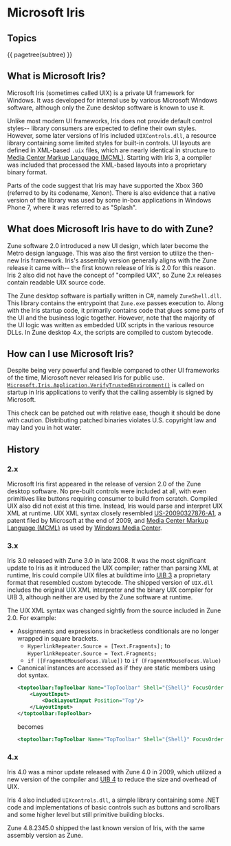 # Microsoft Iris

## Topics
{{ pagetree(subtree) }}

## What is Microsoft Iris?
Microsoft Iris (sometimes called UIX) is a private UI framework for Windows. It was developed for internal use by various Microsoft Windows software, although only the Zune desktop software is known to use it.

Unlike most modern UI frameworks, Iris does not provide default control styles-- library consumers are expected to define their own styles. However, some later versions of Iris included `UIXControls.dll`, a resource library containing some limited styles for built-in controls. UI layouts are defined in XML-based `.uix` files, which are nearly identical in structure to [Media Center Markup Language (MCML)](https://docs.microsoft.com/en-us/previous-versions/windows/desktop/windows-media-center-sdk/bb189388(v=msdn.10)). Starting with Iris 3, a compiler was included that processed the XML-based layouts into a proprietary binary format.

Parts of the code suggest that Iris may have supported the Xbox 360 (referred to by its codename, Xenon). There is also evidence that a native version of the library was used by some in-box applications in Windows Phone 7, where it was referred to as "Splash".

## What does Microsoft Iris have to do with Zune?
Zune software 2.0 introduced a new UI design, which later become the Metro design language. This was also the first version to utilize the then-new Iris framework. Iris's assembly version generally aligns with the Zune release it came with-- the first known release of Iris is 2.0 for this reason. Iris 2 also did not have the concept of "compiled UIX", so Zune 2.x releases contain readable UIX source code.

The Zune desktop software is partially written in C#, namely `ZuneShell.dll`. This library contains the entrypoint that `Zune.exe` passes execution to. Along with the Iris startup code, it primarily contains code that glues some parts of the UI and the business logic together. However, note that the majority of the UI logic was written as embedded UIX scripts in the various resource DLLs. In Zune desktop 4.x, the scripts are compiled to custom bytecode.

## How can I use Microsoft Iris?
Despite being very powerful and flexible compared to other UI frameworks of the time, Microsoft never released Iris for public use. [`Microsoft.Iris.Application.VerifyTrustedEnvironment()`](https://github.com/ZuneDev/MicrosoftIris/blob/ab33f58c69275df5cb31b557887b8853925371c9/UIX/Microsoft/Iris/Application.cs#L488-L510) is called on startup in Iris applications to verify that the calling assembly is signed by Microsoft.

This check can be patched out with relative ease, though it should be done with caution. Distributing patched binaries violates U.S. copyright law and may land you in hot water.

## History
### 2.x
Microsoft Iris first appeared in the release of version 2.0 of the Zune desktop software. No pre-built controls were included at all, with even primitives like buttons requiring consumer to build from scratch. Compiled UIX also did not exist at this time. Instead, Iris would parse and interpret UIX XML at runtime. UIX XML syntax closely resembled [US-20090327876-A1](./US-20090327876-A1.pdf), a patent filed by Microsoft at the end of 2009, and [Media Center Markup Language (MCML)](https://docs.microsoft.com/en-us/previous-versions/windows/desktop/windows-media-center-sdk/bb189388(v=msdn.10)) as used by [Windows Media Center](https://en.wikipedia.org/wiki/Windows_Media_Center).

### 3.x
Iris 3.0 released with Zune 3.0 in late 2008. It was the most significant update to Iris as it introduced the UIX compiler; rather than parsing XML at runtime, Iris could compile UIX files at buildtime into [UIB 3](./compiled-uix-3.md) a proprietary format that resembled custom bytecode. The shipped version of `UIX.dll` includes the original UIX XML interpreter and the binary UIX compiler for UIB 3, although neither are used by the Zune software at runtime.

The UIX XML syntax was changed sightly from the source included in Zune 2.0. For example:

- Assignments and expressions in bracketless conditionals are no longer wrapped in square brackets. 
    - `HyperlinkRepeater.Source = [Text.Fragments];` to `HyperlinkRepeater.Source = Text.Fragments;`
    - `if ([FragmentMouseFocus.Value])` to `if (FragmentMouseFocus.Value)`
- Canonical instances are accessed as if they are static members using dot syntax.
    ```xml
    <toptoolbar:TopToolbar Name="TopToolbar" Shell="{Shell}" FocusOrder="1">
        <LayoutInput>
            <DockLayoutInput Position="Top"/>
        </LayoutInput>
    </toptoolbar:TopToolbar>
    ```
    becomes
    ```xml
    <toptoolbar:TopToolbar Name="TopToolbar" Shell="{Shell}" FocusOrder="1" LayoutInput="{DockLayoutInput.Top}"/>
    ```

### 4.x
Iris 4.0 was a minor update released with Zune 4.0 in 2009, which utilized a new version of the compiler and [UIB 4](./compiled-uix.md) to reduce the size and overhead of UIX.

Iris 4 also included `UIXcontrols.dll`, a simple library containing some .NET code and implementations of basic controls such as buttons and scrollbars and some higher level but still primitive building blocks.

Zune 4.8.2345.0 shipped the last known version of Iris, with the same assembly version as Zune.